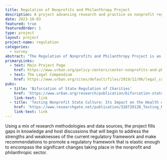 ```yaml
---
title: Regulation of Nonprofits and Philanthropy Project
description: A project advancing research and practice on nonprofit regulatory frameworks and their impact on the sector
date: 2023-10-03
featured: true
featuredOrder: 1
type: project
layout: project
project-name: regulation
categories:
  - survey
abstract: "The Regulation of Nonprofits and Philanthropy Project is an initiative of Urban Institute’s Center on Nonprofits and Philanthropy. Organized in conjunction with the Tax Policy and Charities Project at the Urban Institute, the project will focus on empirical research that addresses the current status of the regulatory system and the effects of regulations on nonprofit organizations and philanthropy."
primaryLinks:
  - text: Main Project Page
    href: https://www.urban.org/policy-centers/center-nonprofits-and-philanthropy/projects/regulation-charitable-sector-project
  - text: The Legal Compendium
    href: https://www.urban.org/sites/default/files/2019/12/06/legal_compendium_oct_2019_update_.xlsx
pubs:
  - title: 'Bifurcation of State Regulation of Charities' 
    href: 'https://www.urban.org/research/publication/bifurcation-state-regulation-charities' 
    link-text: link
  - title: 'Testing Nonprofit State Culture: Its Impact on the Health of the Nonprofit Sector' 
    href: 'https://www.researchgate.net/publication/328729120_Testing_Nonprofit_State_Culture_Its_Impact_on_the_Health_of_the_Nonprofit_Sector'
    link-text: link
---
```



Using a mix of research methodologies and data sources, the project fills gaps in knowledge and host discussions that will begin to address the strengths and weaknesses of the current regulatory framework and make recommendations to promote a regulatory framework that is elastic enough to encompass the significant changes taking place in the nonprofit and philanthropic sector.
